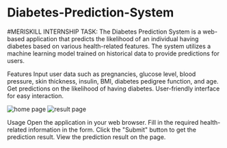 # Diabetes-Prediction-System
#MERISKILL INTERNSHIP TASK:
The Diabetes Prediction System is a web-based application that predicts the likelihood of an individual having diabetes based on various health-related features. The system utilizes a machine learning model trained on historical data to provide predictions for users.

Features
Input user data such as pregnancies, glucose level, blood pressure, skin thickness, insulin, BMI, diabetes pedigree function, and age.
Get predictions on the likelihood of having diabetes.
User-friendly interface for easy interaction.

![home page](https://github.com/Vivprime/Diabetes-Prediction-System/assets/121534834/767de2b8-cd56-4279-ac66-8eef8895b5a7)
![result page](https://github.com/Vivprime/Diabetes-Prediction-System/assets/121534834/04ae2d12-2131-4afb-9f52-595057cbbec6)



Usage
Open the application in your web browser.
Fill in the required health-related information in the form.
Click the "Submit" button to get the prediction result.
View the prediction result on the page.
